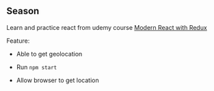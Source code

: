 ## Season

Learn and practice react from udemy course
[Modern React with Redux](https://www.udemy.com/course/react-redux)

Feature:

- Able to get geolocation

- Run `npm start`

- Allow browser to get location
